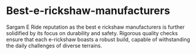 # Best-e-rickshaw-manufacturers
Sargam E Ride reputation as the best e rickshaw manufacturers is further solidified by its focus on durability and safety. Rigorous quality checks ensure that each e-rickshaw boasts a robust build, capable of withstanding the daily challenges of diverse terrains. 
